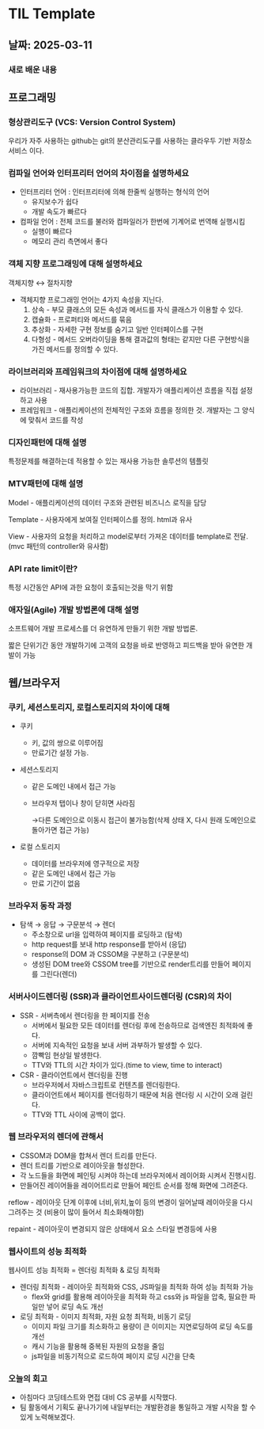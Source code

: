 # TIL Template

## 날짜: 2025-03-11

### 새로 배운 내용

## 프로그래밍

### 형상관리도구 (VCS: Version Control System)

우리가 자주 사용하는 github는 git의 분산관리도구를 사용하는 클라우두 기반 저장소 서비스 이다.

### 컴파일 언어와 인터프리터 언어의 차이점을 설명하세요

- 인터프리터 언어 : 인터프리터에 의해 한줄씩 실행하는 형식의 언어
    - 유지보수가 쉽다
    - 개발 속도가 빠르다
- 컴파일 언어 : 전체 코드를 불러와 컴파일러가 한번에 기계어로 번역해 실행시킴
    - 실행이 빠르다
    - 메모리 관리 측면에서 좋다

### 객체 지향 프로그래밍에 대해 설명하세요

객체지향 ↔ 절차지향

- 객체지향 프로그래밍 언어는 4가지 속성을 지닌다.
    1. 상속 - 부모 클래스의 모든 속성과 메서드를 자식 클래스가 이용할 수 있다.
    2. 캡슐화 - 프로퍼티와 메서드를 묶음
    3. 추상화 - 자세한 구현 정보를 숨기고 일반 인터페이스를 구현
    4. 다형성 - 메서드 오버라이딩을 통해 결과값의 형태는 같지만 다른 구현방식을 가진 메서드를 정의할 수 있다.

### 라이브러리와 프레임워크의 차이점에 대해 설명하세요

- 라이브러리 - 재사용가능한 코드의 집합. 개발자가 애플리케이션 흐름을 직접 설정하고 사용
- 프레임워크 - 애플리케이션의 전체적인 구조와 흐름을 정의한 것. 개발자는 그 양식에 맞춰서 코드를 작성

### 디자인패턴에 대해 설명

특정문제를 해결하는데 적용할 수 있는 재사용 가능한 솔루션의 템플릿

### MTV패턴에 대해 설명

Model - 애플리케이션의 데이터 구조와 관련된 비즈니스 로직을 담당

Template - 사용자에게 보여질 인터페이스를 정의. html과 유사

View - 사용자의 요청을 처리하고 model로부터 가져온 데이터를 template로 전달. (mvc 패턴의 controller와 유사함)

### API rate limit이란?

특정 시간동안 API에 과한 요청이 호출되는것을 막기 위함

### 애자일(Agile) 개발 방법론에 대해 설명

소프트웨어 개발 프로세스를 더 유연하게 만들기 위한 개발 방법론.

짧은 단위기간 동안 개발하기에 고객의 요청을 바로 반영하고 피드백을 받아 유연한 개발이 가능

## 웹/브라우저

### 쿠키, 세션스토리지, 로컬스토리지의 차이에 대해

- 쿠키
    - 키, 값의 쌍으로 이루어짐
    - 만료기간  설정 가능.

- 세션스토리지
    - 같은 도메인 내에서 접근 가능
    - 브라우저 탭이나 창이 닫히면 사라짐
        
        →다른 도메인으로 이동시 접근이 불가능함(삭제 상태 X, 다시 원래 도메인으로 돌아가면 접근 가능)
        
- 로컬 스토리지
    - 데이터를 브라우저에 영구적으로 저장
    - 같은 도메인 내에서 접근 가능
    - 만료 기간이 없음

### 브라우저 동작 과정

- 탐색 → 응답 → 구문분석 → 렌더
    - 주소창으로 url을 입력하여 페이지를 로딩하고 (탐색)
    - http request를 보내 http response를 받아서 (응답)
    - response의 DOM 과 CSSOM을 구분하고 (구문분석)
    - 생성된 DOM tree와 CSSOM tree를 기반으로 render트리를 만들어 페이지를 그린다(렌더)

### 서버사이드렌더링 (SSR)과 클라이언트사이드렌더링 (CSR)의 차이

- SSR - 서버측에서 렌더링을 한 페이지를 전송
    - 서버에서 필요한 모든 데이터를 렌더링 후에 전송하므로 검색엔진 최적화에 좋다.
    - 서버에 지속적인 요청을 보내 서버 과부하가 발생할 수 있다.
    - 깜빡임 현상일 발생한다.
    - TTV와 TTL의 시간 차이가 있다.(time to view, time to interact)
- CSR - 클라이언트에서 렌더링을 진행
    - 브라우저에서 자바스크립트로 컨텐츠를 렌더링한다.
    - 클라이언트에서 페이지를 렌더링하기 때문에 처음 렌더링 시 시간이 오래 걸린다.
    - TTV와 TTL 사이에 공백이 없다.
    

### 웹 브라우저의 렌더에 관해서

- CSSOM과 DOM을 합쳐서 렌더 트리를 만든다.
- 렌더 트리를 기반으로 레이아웃을 형성한다.
- 각 노드들을 화면에 페인팅 시켜야 하는데 브라우저에서 레이어화 시켜서 진행시킴.
- 만들어진 레이어들을 레이어트리로 만들어 페인트 순서를 정해 화면에 그려준다.

<aside>

reflow - 레이아웃 단계 이후에 너비,위치,높이 등의 변경이 일어날때 레이아웃을 다시 그려주는 것 (비용이 많이 들어서 최소화해야함)

repaint - 레이아웃이 변경되지 않은 상태에서 요소 스타일 변경등에 사용

</aside>

### 웹사이트의 성능 최적화

<aside>

웹사이트 성능 최적화 = 렌더링 최적화 & 로딩 최적화

</aside>

- 렌더링 최적화 - 레이아웃 최적화와 CSS, JS파일을 최적화 하여 성능 최적화 가능
    - flex와 grid를 활용해 레이아웃을 최적화 하고 css와 js 파일을 압축, 필요한 파일만 넣어 로딩 속도 개선
- 로딩 최적화 - 이미지 최적화, 자원 요청 최적화, 비동기 로딩
    - 이미지 파일 크기를 최소화하고 용량이 큰 이미지는 지연로딩하여 로딩 속도를 개선
    - 캐시 기능을 활용해 중복된 자원의 요청을 줄임
    - js파일을 비동기적으로 로드하여 페이지 로딩 시간을 단축

### 오늘의 회고 
- 아침마다 코딩테스트와 면접 대비 CS 공부를 시작했다.
- 팀 활동에서 기획도 끝나가기에 내일부터는 개발환경을 통일하고 개발 시작을 할 수 있게 노력해보겠다.